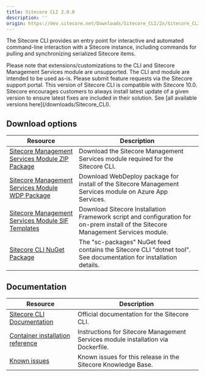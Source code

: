 ```yaml
---
title: Sitecore CLI 2.0.0
description: ''
origin: https://dev.sitecore.net/Downloads/Sitecore_CLI/2x/Sitecore_CLI_200
---
```


The Sitecore CLI provides an entry point for interactive and automated command-line interaction with a Sitecore instance, including commands for pulling and synchronizing serialized Sitecore items.

  <Alert variant='warning' mb={4}>
    <AlertIcon />
    Please note that extensions/customizations to the CLI and Sitecore Management Services module are unsupported. The CLI and module are intended to be used as-is. Please submit feature requests via the Sitecore support portal.
  </Alert>
  
  <Alert variant='warning' mb={4}>
    <AlertIcon />
    This version of Sitecore CLI is compatible with Sitecore 10.0.
  </Alert>
  
  <Alert variant='warning' mb={4}>
    <AlertIcon />
    Sitecore encourages customers to always install latest update of a given version to ensure latest fixes are included in their solution. See [all available versions here](/downloads/Sitecore_CLI).
  </Alert>
  

## Download options

 | Resource | Description |
 | --- | --- |
 | [Sitecore Management Services Module ZIP Package](https://scdp.blob.core.windows.net/downloads/Sitecore%20CLI/2x/Sitecore%20CLI%20200/Secure/Sitecore.ManagementServices%202.0.0-r00202.zip) | Download the Sitecore Management Services module required for the Sitecore CLI. |
 | [Sitecore Management Services Module WDP Package](https://scdp.blob.core.windows.net/downloads/Sitecore%20CLI/2x/Sitecore%20CLI%20200/Secure/Sitecore.ManagementServices%202.0.0-r00202.scwdp.zip) | Download WebDeploy package for install of the Sitecore Management Services module on Azure App Services. |
 | [Sitecore Management Services Module SIF Templates](https://scdp.blob.core.windows.net/downloads/Sitecore%20CLI/2x/Sitecore%20CLI%20200/Secure/Sitecore.ManagementServices.SIF.Templates.zip) | Download Sitecore Installation Framework script and configuration for on-prem install of the Sitecore Management Services module. |
 | [Sitecore CLI NuGet Package](https://sitecore.myget.org/feed/sc-packages/package/nuget/Sitecore.Cli) | The "sc-packages" NuGet feed contains the Sitecore CLI "dotnet tool". See documentation for installation details. |

## Documentation

 | Resource | Description |
 | --- | --- |
 | [Sitecore CLI Documentation](https://doc.sitecore.com/developers/100/developer-tools/en/sitecore-content-serialization.html) | Official documentation for the Sitecore CLI. |
 | [Container installation reference](https://containers.doc.sitecore.com/docs/module-reference#sitecore-management-services) | Instructions for Sitecore Management Services module installation via Dockerfile. |
 | [Known issues](https://kb.sitecore.net/articles/661975) | Known issues for this release in the Sitecore Knowledge Base. |
